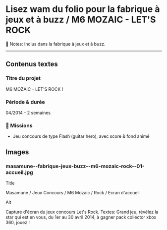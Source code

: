 # Lisez wam du folio pour la fabrique à jeux et à buzz / M6 MOZAIC - LET'S ROCK

📝 Notes: Inclus dans la fabrique à jeux et à buzz.

---

## Contenus textes

### Titre du projet

M6 MOZAIC - LET'S ROCK !

### Période & durée

04/2014 - 2 semaines

### 🎯 Missions

- Jeu concours de type Flash (guitar hero), avec score & fond animé

## Images

### masamune--fabrique-jeux-buzz--m6-mozaic-rock--01-accueil.jpg

Title

Masamune / Jeux Concours / M6 Mozaic / Rock / Ecran d'accueil

Alt

Capture d'écran du jeux concours Let's Rock. Textes: Grand jeu, révélez la star qui est en vous, du 1er au 30 avril 2014, à gagner pack collector xbox 360, jouez !
